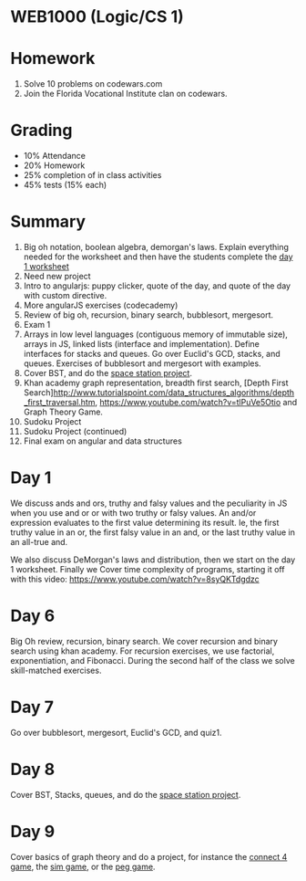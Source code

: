 # WEB1000 (Logic/CS 1)

# Homework
1. Solve 10 problems on codewars.com
2. Join the Florida Vocational Institute clan on codewars.

# Grading
* 10% Attendance
* 20% Homework
* 25% completion of in class activities
* 45% tests (15% each)

# Summary
1. Big oh notation, boolean algebra, demorgan's laws. Explain everything needed for the worksheet and then have the students complete the [day 1 worksheet](day1.js)
2. Need new project
3. Intro to angularjs: puppy clicker, quote of the day, and quote of the day with custom directive.
4. More angularJS exercises (codecademy)
5. Review of big oh, recursion, binary search, bubblesort, mergesort.
6. Exam 1
7. Arrays in low level languages (contiguous memory of immutable size), arrays in JS, linked lists (interface and implementation). Define interfaces for stacks and queues. Go over Euclid's GCD, stacks, and queues. Exercises of bubblesort and mergesort with examples.
8. Cover BST, and do the [space station project](space-station.md).
9. Khan academy graph representation, breadth first search, [Depth First Search]http://www.tutorialspoint.com/data_structures_algorithms/depth_first_traversal.htm, https://www.youtube.com/watch?v=tlPuVe5Otio and Graph Theory Game.
10. Sudoku Project
11. Sudoku Project (continued)
12. Final exam on angular and data structures

# Day 1

We discuss ands and ors, truthy and falsy values and the peculiarity in JS when you use and or or with two truthy or falsy values. An and/or expression evaluates to the first value determining its result. Ie, the first truthy value in an or, the first falsy value in an and, or the last truthy value in an all-true and.  

We also discuss DeMorgan's laws and distribution, then we start on the day 1 worksheet. Finally we Cover time complexity of programs, starting it off with this video: https://www.youtube.com/watch?v=8syQKTdgdzc  

# Day 6
Big Oh review, recursion, binary search. We cover recursion and binary search using khan academy. For recursion exercises, we use factorial, exponentiation, and Fibonacci. During the second half of the class we solve skill-matched exercises.

# Day 7
Go over bubblesort, mergesort, Euclid's GCD, and quiz1.

# Day 8
Cover BST, Stacks, queues, and do the [space station project](space-station.md).

# Day 9
Cover basics of graph theory and do a project, for instance the [connect 4 game](http://www.swolebrain.com/connect4), the [sim game](http://www.swolebrain.com/sim-game), or the [peg game](http://www.joenord.com/puzzles/peggame/).
